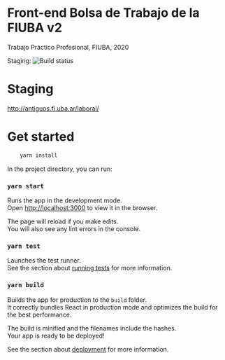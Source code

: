 # Front-end Bolsa de Trabajo de la FIUBA v2

Trabajo Práctico Profesional, FIUBA, 2020

Staging: ![Build status](https://github.com/fiuba-laboral-v2/front-end/workflows/front-end-build/badge.svg)

# Staging

http://antiguos.fi.uba.ar/laboral/

# Get started

```bash
    yarn install
```

In the project directory, you can run:

### `yarn start`

Runs the app in the development mode.<br />
Open [http://localhost:3000](http://localhost:3000) to view it in the browser.

The page will reload if you make edits.<br />
You will also see any lint errors in the console.

### `yarn test`

Launches the test runner.<br />
See the section about [running tests](https://facebook.github.io/create-react-app/docs/running-tests) for more information.

### `yarn build`

Builds the app for production to the `build` folder.<br />
It correctly bundles React in production mode and optimizes the build for the best performance.

The build is minified and the filenames include the hashes.<br />
Your app is ready to be deployed!

See the section about [deployment](https://facebook.github.io/create-react-app/docs/deployment) for more information.
